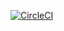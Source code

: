 [![CircleCI](https://circleci.com/gh/ArRomanov/selenium-ci-sample.svg?style=svg)](https://circleci.com/gh/ArRomanov/selenium-ci-sample)
